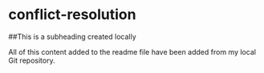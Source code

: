 # conflict-resolution

##This is a subheading created locally 

All of this content added to the readme file have been added from my local Git repository. 
